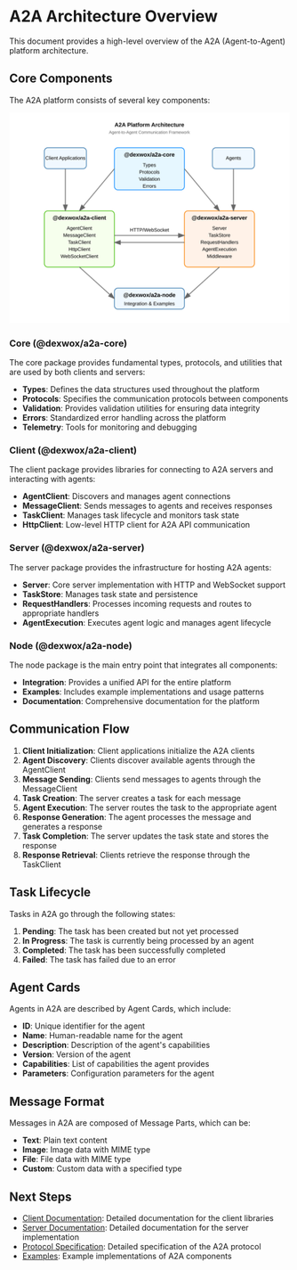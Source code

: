 # A2A Architecture Overview

This document provides a high-level overview of the A2A (Agent-to-Agent) platform architecture.

## Core Components

The A2A platform consists of several key components:

![A2A Architecture Diagram](../assets/a2a-architecture.svg)

### Core (@dexwox/a2a-core)

The core package provides fundamental types, protocols, and utilities that are used by both clients and servers:

- **Types**: Defines the data structures used throughout the platform
- **Protocols**: Specifies the communication protocols between components
- **Validation**: Provides validation utilities for ensuring data integrity
- **Errors**: Standardized error handling across the platform
- **Telemetry**: Tools for monitoring and debugging

### Client (@dexwox/a2a-client)

The client package provides libraries for connecting to A2A servers and interacting with agents:

- **AgentClient**: Discovers and manages agent connections
- **MessageClient**: Sends messages to agents and receives responses
- **TaskClient**: Manages task lifecycle and monitors task state
- **HttpClient**: Low-level HTTP client for A2A API communication

### Server (@dexwox/a2a-server)

The server package provides the infrastructure for hosting A2A agents:

- **Server**: Core server implementation with HTTP and WebSocket support
- **TaskStore**: Manages task state and persistence
- **RequestHandlers**: Processes incoming requests and routes to appropriate handlers
- **AgentExecution**: Executes agent logic and manages agent lifecycle

### Node (@dexwox/a2a-node)

The node package is the main entry point that integrates all components:

- **Integration**: Provides a unified API for the entire platform
- **Examples**: Includes example implementations and usage patterns
- **Documentation**: Comprehensive documentation for the platform

## Communication Flow

1. **Client Initialization**: Client applications initialize the A2A clients
2. **Agent Discovery**: Clients discover available agents through the AgentClient
3. **Message Sending**: Clients send messages to agents through the MessageClient
4. **Task Creation**: The server creates a task for each message
5. **Agent Execution**: The server routes the task to the appropriate agent
6. **Response Generation**: The agent processes the message and generates a response
7. **Task Completion**: The server updates the task state and stores the response
8. **Response Retrieval**: Clients retrieve the response through the TaskClient

## Task Lifecycle

Tasks in A2A go through the following states:

1. **Pending**: The task has been created but not yet processed
2. **In Progress**: The task is currently being processed by an agent
3. **Completed**: The task has been successfully completed
4. **Failed**: The task has failed due to an error

## Agent Cards

Agents in A2A are described by Agent Cards, which include:

- **ID**: Unique identifier for the agent
- **Name**: Human-readable name for the agent
- **Description**: Description of the agent's capabilities
- **Version**: Version of the agent
- **Capabilities**: List of capabilities the agent provides
- **Parameters**: Configuration parameters for the agent

## Message Format

Messages in A2A are composed of Message Parts, which can be:

- **Text**: Plain text content
- **Image**: Image data with MIME type
- **File**: File data with MIME type
- **Custom**: Custom data with a specified type

## Next Steps

- [Client Documentation](../client.md): Detailed documentation for the client libraries
- [Server Documentation](../server.md): Detailed documentation for the server implementation
- [Protocol Specification](../protocol.md): Detailed specification of the A2A protocol
- [Examples](../../examples/README.md): Example implementations of A2A components
